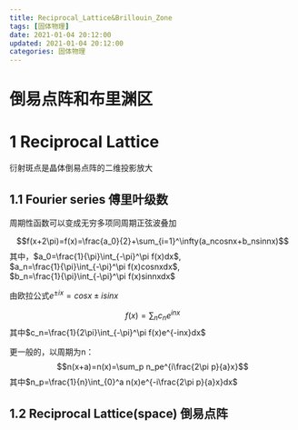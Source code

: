 ```yaml
---
title: Reciprocal_Lattice&Brillouin_Zone
tags: [固体物理]
date: 2021-01-04 20:12:00
updated: 2021-01-04 20:12:00
categories: 固体物理
---
```



<!-- more -->

# 倒易点阵和布里渊区

# 1 Reciprocal Lattice
衍射斑点是晶体倒易点阵的二维投影放大

## 1.1 Fourier series 傅里叶级数
周期性函数可以变成无穷多项同周期正弦波叠加

<!-- more -->

$$f(x+2\pi)=f(x)=\frac{a_0}{2}+\sum_{i=1}^\infty(a_ncosnx+b_nsinnx)$$
其中，$a_0=\frac{1}{\pi}\int_{-\pi}^\pi f(x)dx$,  
$a_n=\frac{1}{\pi}\int_{-\pi}^\pi f(x)cosnxdx$,  
$b_n=\frac{1}{\pi}\int_{-\pi}^\pi f(x)sinnxdx$

由欧拉公式$e^{\pm ix}=cosx\pm isin x$

$$f(x)=\sum_n c_ne^{inx}$$
其中$c_n=\frac{1}{2\pi}\int_{-\pi}^\pi f(x)e^{-inx}dx$

更一般的，以周期为n：
$$n(x+a)=n(x)=\sum_p n_pe^{i\frac{2\pi p}{a}x}$$
其中$n_p=\frac{1}{n}\int_{0}^a n(x)e^{-i\frac{2\pi p}{a}x}dx$


## 1.2 Reciprocal Lattice(space) 倒易点阵

